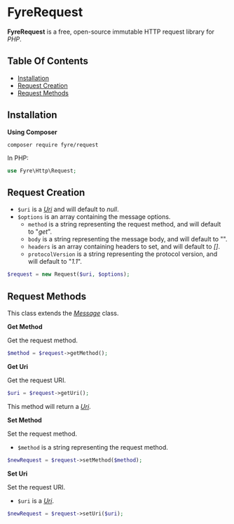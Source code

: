 # FyreRequest

**FyreRequest** is a free, open-source immutable HTTP request library for *PHP*.


## Table Of Contents
- [Installation](#installation)
- [Request Creation](#request-creation)
- [Request Methods](#request-methods)



## Installation

**Using Composer**

```
composer require fyre/request
```

In PHP:

```php
use Fyre\Http\Request;
```


## Request Creation

- `$uri` is a [*Uri*](https://github.com/elusivecodes/FyreURI) and will default to *null*.
- `$options` is an array containing the message options.
    - `method` is a string representing the request method, and will default to "*get*".
    - `body` is a string representing the message body, and will default to "".
    - `headers` is an array containing headers to set, and will default to *[]*.
    - `protocolVersion` is a string representing the protocol version, and will default to "*1.1*".

```php
$request = new Request($uri, $options);
```


## Request Methods

This class extends the [*Message*](https://github.com/elusivecodes/FyreMessage) class.

**Get Method**

Get the request method.

```php
$method = $request->getMethod();
```

**Get Uri**

Get the request URI.

```php
$uri = $request->getUri();
```

This method will return a [*Uri*](https://github.com/elusivecodes/FyreURI).

**Set Method**

Set the request method.

- `$method` is a string representing the request method.

```php
$newRequest = $request->setMethod($method);
```

**Set Uri**

Set the request URI.

- `$uri` is a [*Uri*](https://github.com/elusivecodes/FyreURI).

```php
$newRequest = $request->setUri($uri);
```